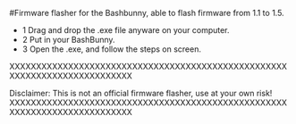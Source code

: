 #Firmware flasher for the Bashbunny, able to flash firmware from 1.1 to 1.5.

* 1 Drag and drop the .exe file anyware on your computer.
* 2 Put in your BashBunny.
* 3 Open the .exe, and follow the steps on screen.

XXXXXXXXXXXXXXXXXXXXXXXXXXXXXXXXXXXXXXXXXXXXXXXXXXXXXXXXXXXXXXXXXXXXXXXXXXX

Disclaimer: This is not an official firmware flasher, use at your own risk!
XXXXXXXXXXXXXXXXXXXXXXXXXXXXXXXXXXXXXXXXXXXXXXXXXXXXXXXXXXXXXXXXXXXXXXXXXXX
